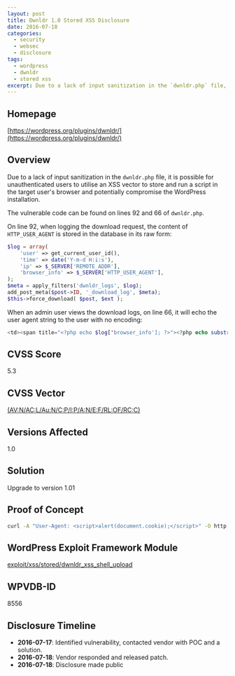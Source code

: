 ```yaml
---
layout: post
title: Dwnldr 1.0 Stored XSS Disclosure
date: 2016-07-18
categories:
  - security
  - websec
  - disclosure
tags:
  - wordpress
  - dwnldr
  - stored xss
excerpt: Due to a lack of input sanitization in the `dwnldr.php` file, it is possible for unauthenticated users to utilise an XSS vector to store and run a script in the target user's browser and potentially compromise the WordPress installation.
---
```

## Homepage
[https://wordpress.org/plugins/dwnldr/](https://wordpress.org/plugins/dwnldr/)

## Overview
Due to a lack of input sanitization in the `dwnldr.php` file, it is possible for unauthenticated users to utilise an XSS vector to store and run a script in the target user's browser and potentially compromise the WordPress installation.

The vulnerable code can be found on lines 92 and 66 of `dwnldr.php`.

On line 92, when logging the download request, the content of `HTTP_USER_AGENT` is stored in the database in its raw form:

```php
$log = array(
    'user' => get_current_user_id(),
    'time' => date('Y-m-d H:i:s'),
    'ip' => $_SERVER['REMOTE_ADDR'],
    'browser_info' => $_SERVER['HTTP_USER_AGENT'],
);
$meta = apply_filters('dwnldr_logs', $log);
add_post_meta($post->ID, '_download_log', $meta);
$this->force_download( $post, $ext );
```

When an admin user views the download logs, on line 66, it will echo the user agent string to the user with no encoding:

```php
<td><span title="<?php echo $log['browser_info']; ?>"><?php echo substr($log['browser_info'], 0, 64).'&hellip;'; ?></span></td>
```

## CVSS Score
5.3

## CVSS Vector
[(AV:N/AC:L/Au:N/C:P/I:P/A:N/E:F/RL:OF/RC:C)](https://nvd.nist.gov/cvss.cfm?calculator&version=2&vector=(AV:N/AC:L/Au:N/C:P/I:P/A:N/E:F/RL:OF/RC:C))

## Versions Affected
1.0

## Solution
Upgrade to version 1.01

## Proof of Concept
```bash
curl -A "User-Agent: <script>alert(document.cookie);</script>" -O http://<target>/?attachment_id=<attachment id>
```

## WordPress Exploit Framework Module
[exploit/xss/stored/dwnldr\_xss\_shell\_upload](https://github.com/rastating/wordpress-exploit-framework/blob/development/lib/wpxf/modules/exploit/xss/stored/dwnldr_xss_shell_upload.rb)

## WPVDB-ID
8556

## Disclosure Timeline
* **2016-07-17**: Identified vulnerability, contacted vendor with POC and a solution.
* **2016-07-18**: Vendor responded and released patch.
* **2016-07-18**: Disclosure made public
